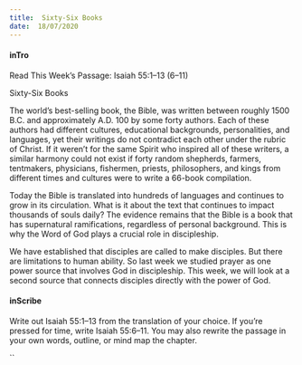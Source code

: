 ```yaml
---
title:  Sixty-Six Books
date:  18/07/2020
---
```


#### inTro

Read This Week’s Passage: Isaiah 55:1–13 (6–11)

Sixty-Six Books

The world’s best-selling book, the Bible, was written between roughly 1500 B.C. and approximately A.D. 100 by some forty authors. Each of these authors had different cultures, educational backgrounds, personalities, and languages, yet their writings do not contradict each other under the rubric of Christ. If it weren’t for the same Spirit who inspired all of these writers, a similar harmony could not exist if forty random shepherds, farmers, tentmakers, physicians, fishermen, priests, philosophers, and kings from different times and cultures were to write a 66-book compilation.

Today the Bible is translated into hundreds of languages and continues to grow in its circulation. What is it about the text that continues to impact thousands of souls daily? The evidence remains that the Bible is a book that has supernatural ramifications, regardless of personal background. This is why the Word of God plays a crucial role in discipleship.

We have established that disciples are called to make disciples. But there are limitations to human ability. So last week we studied prayer as one power source that involves God in discipleship. This week, we will look at a second source that connects disciples directly with the power of God.

#### inScribe

Write out Isaiah 55:1–13 from the translation of your choice. If you’re pressed for time, write Isaiah 55:6–11. You may also rewrite the passage in your own words, outline, or mind map the chapter.

``